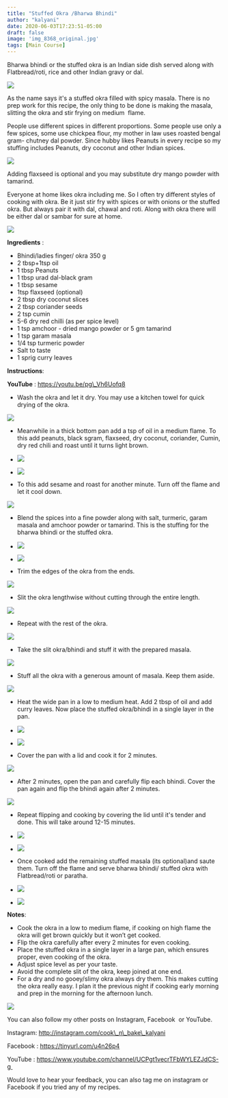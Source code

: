 ```yaml
---
title: "Stuffed Okra /Bharwa Bhindi"
author: "kalyani"
date: 2020-06-03T17:23:51-05:00
draft: false
image: 'img_8368_original.jpg'
tags: [Main Course]
---
```




Bharwa bhindi or the stuffed okra is an Indian side dish served along with Flatbread/roti, rice and other Indian gravy or dal.

![](https://lh3.googleusercontent.com/c4fyWIHTfvoNXLP0M6JUnCW2LMiviVLZfGLsBiYnwaHiaF43o4hz5Fv2eld-qbNhKAbwnBpOuS1rV1iKKOMG_9tve_3JJBYfguRHrOP-ZDP9bycPV7079XL18vRne8pD338gRukUn7c=w2400)

As the name says it's a stuffed okra filled with spicy masala. There is no prep work for this recipe, the only thing to be done is making the masala, slitting the okra and stir frying on medium  flame.

People use different spices in different proportions. Some people use only a few spices, some use chickpea flour, my mother in law uses roasted bengal gram- chutney dal powder. Since hubby likes Peanuts in every recipe so my stuffing includes Peanuts, dry coconut and other Indian spices.

![](https://cooknbakekalyani.files.wordpress.com/2020/06/img_8368_original-1.jpg?w=1024)

Adding flaxseed is optional and you may substitute dry mango powder with tamarind.

Everyone at home likes okra including me. So I often try different styles of cooking with okra. Be it just stir fry with spices or with onions or the stuffed okra. But always pair it with dal, chawal and roti. Along with okra there will be either dal or sambar for sure at home.

![](https://cooknbakekalyani.files.wordpress.com/2020/06/0dc6f9f5-66d5-4df8-8ab6-487a3b55c25e.jpg?w=1024)

**Ingredients** : 

- Bhindi/ladies finger/ okra 350 g
- 2 tbsp+1tsp oil
- 1 tbsp Peanuts
- 1 tbsp urad dal-black gram
- 1 tbsp sesame
- 1tsp flaxseed (optional)
- 2 tbsp dry coconut slices
- 2 tbsp coriander seeds
- 2 tsp cumin
- 5-6 dry red chilli (as per spice level)
- 1 tsp amchoor - dried mango powder or 5 gm tamarind
- 1 tsp garam masala
- 1/4 tsp turmeric powder
- Salt to taste
- 1 sprig curry leaves

**Instructions**:

**YouTube** : https://youtu.be/pg\_Vh6Uofq8

- Wash the okra and let it dry. You may use a kitchen towel for quick drying of the okra.

![](https://cooknbakekalyani.files.wordpress.com/2020/06/img_8315_original.jpg?w=1024)

- Meanwhile in a thick bottom pan add a tsp of oil in a medium flame. To this add peanuts, black sgram, flaxseed, dry coconut, coriander, Cumin, dry red chili and roast until it turns light brown.

- ![](images/img_8325_original.jpg)
    
- ![](images/img_8328_original.jpg)
    

- To this add sesame and roast for another minute. Turn off the flame and let it cool down.

![](https://cooknbakekalyani.files.wordpress.com/2020/06/img_8331_original.jpg?w=1024)

- Blend the spices into a fine powder along with salt, turmeric, garam masala and amchoor powder or tamarind. This is the stuffing for the bharwa bhindi or the stuffed okra.

- ![](images/img_8340_original.jpg)
    
- ![](images/img_8341_original.jpg)
    

- Trim the edges of the okra from the ends.

![](https://cooknbakekalyani.files.wordpress.com/2020/06/img_8317_original.jpg?w=1024)

- Slit the okra lengthwise without cutting through the entire length.

![](https://cooknbakekalyani.files.wordpress.com/2020/06/img_8322_original.jpg?w=1024)

- Repeat with the rest of the okra.

![](https://cooknbakekalyani.files.wordpress.com/2020/06/img_8321_original.jpg?w=1024)

- Take the slit okra/bhindi and stuff it with the prepared masala.

![](images/img_8343_original.jpg)

- Stuff all the okra with a generous amount of masala. Keep them aside.

![](https://cooknbakekalyani.files.wordpress.com/2020/06/image.jpg?w=520)

- Heat the wide pan in a low to medium heat. Add 2 tbsp of oil and add curry leaves. Now place the stuffed okra/bhindi in a single layer in the pan.

- ![](images/img_8345_original.jpg)
    
- ![](images/img_8347_original.jpg)
    

- Cover the pan with a lid and cook it for 2 minutes.

![](images/img_8349_original-1.jpg)

- After 2 minutes, open the pan and carefully flip each bhindi. Cover the pan again and flip the bhindi again after 2 minutes.

![](https://cooknbakekalyani.files.wordpress.com/2020/06/img_8355_original.jpg?w=1024)

- Repeat flipping and cooking by covering the lid until it's tender and done. This will take around 12-15 minutes.

- ![](images/img_8355_original-1.jpg)
    
- ![](images/img_8358_original.jpg)
    

- Once cooked add the remaining stuffed masala (its optional)and saute them. Turn off the flame and serve bharwa bhindi/ stuffed okra with Flatbread/roti or paratha.

- ![](images/img_8361_original.jpg)
    
- ![](images/img_8368_original.jpg)
    

**Notes**: 

- Cook the okra in a low to medium flame, if cooking on high flame the okra will get brown quickly but it won’t get cooked.
- Flip the okra carefully after every 2 minutes for even cooking.
- Place the stuffed okra in a single layer in a large pan, which ensures proper, even cooking of the okra.
- Adjust spice level as per your taste.
- Avoid the complete slit of the okra, keep joined at one end.
- For a dry and no gooey/slimy okra always dry them. This makes cutting the okra really easy. I plan it the previous night if cooking early morning and prep in the morning for the afternoon lunch.

![](https://cooknbakekalyani.files.wordpress.com/2020/06/0dc6f9f5-66d5-4df8-8ab6-487a3b55c25e-1.jpg?w=1024)

You can also follow my other posts on Instagram, Facebook  or YouTube. 

Instagram: http://instagram.com/cook\_n\_bake\_kalyani

Facebook : https://tinyurl.com/u4n26p4

YouTube : https://www.youtube.com/channel/UCPgt1vecrTFbWYLEZJdCS-g 

Would love to hear your feedback, you can also tag me on instagram or Facebook if you tried any of my recipes.
